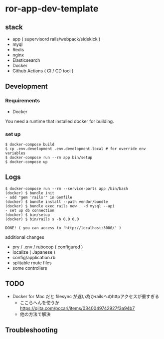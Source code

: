# ror-app-dev-template


## stack

- app ( supervisord rails/webpack/sidekick )
- myql
- Redis
- nginx
- Elasticsearch
- Docker
- Github Actions ( CI / CD tool )


## Development

### Requirements

- Docker

You need a runtime that installed docker for building.

### set up

```
$ docker-compose build
$ cp .env.development .env.development.local # for override env variables
$ docker-compose run --rm app bin/setup
$ docker-compose up
```


## Logs

```
$ docker-compose run --rm --service-ports app /bin/bash
(docker) $ bundle init
- add "gem 'rails'" in Gemfile
(docker) $ bundle install --path vendor/bundle
(docker) $ bundle exec rails new . -d mysql --api
- set up db connection
(docker) $ bin/setup
(docker) $ bin/rails s -b 0.0.0.0

DONE! ( you can access to 'http://localhost:3000/' )
```

additional changes
- pry / .env / rubocop ( configured )
- localize ( Japanese )
- config/application.rb
- splitable route files
- some controllers


## TODO

- Docker for Mac だと filesync が遅い為かrailsへのhttpアクセスが重すぎる
    - ここらへんを使うか https://qiita.com/pocari/items/0340049742927f3a94b7
    - 他の方法で解決


## Troubleshooting


